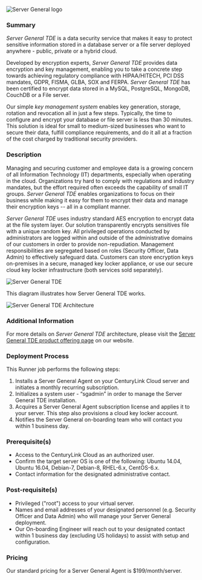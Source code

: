 ![Server General logo](https://www.servergeneral.com/wp-content/uploads/mediapress/server-general-logo.png)

### Summary
*Server General TDE* is a data security service that makes it easy to protect sensitive information stored in a database server or a file server deployed anywhere - public, private or a hybrid cloud. 
 
Developed by encryption experts, *Server General TDE* provides data encryption and key management, enabling you to take a concrete step towards achieving regulatory compliance with HIPAA/HITECH, PCI DSS mandates, GDPR, FISMA, GLBA, SOX and FERPA. *Server General TDE* has been certified to encrypt data stored in a MySQL, PostgreSQL, MongoDB, CouchDB or a File server. 
 
Our simple _key management system_ enables key generation, storage, rotation and revocation all in just a few steps. Typically, the time to configure and encrypt your database or file server is less than 30 minutes. This solution is ideal for small to medium-sized businesses who want to secure their data, fulfill compliance requirements, and do it all at a fraction of the cost charged by traditional security providers.


### Description
Managing and securing customer and employee data is a growing concern of all Information Technology (IT) departments, especially when operating in the cloud. Organizations try hard to comply with regulations and industry mandates, but the effort required often exceeds the capability of small IT groups. *Server General TDE* enables organizations to focus on their business while making it easy for them to encrypt their data and manage their encryption keys -- all in a compliant manner. 
 
*Server General TDE* uses industry standard AES encryption to encrypt data at the file system layer. Our solution transparently encrypts sensitives file with a unique random key. All privileged operations conducted by administrators are logged within and outside of the administrative domains of our customers in order to provide non-repudiation. Management responsibilities are segregated based on roles (Security Officer, Data Admin) to effectively safeguard data. Customers can store encryption keys on-premises in a secure, managed key locker appliance, or use our secure cloud key locker infrastructure (both services sold separately).


![*Server General TDE*](https://www.servergeneral.com/wp-content/uploads/SERVER-GENERAL-TDE-DIAGRAM-2017.jpg)

This diagram illustrates how Server General TDE works.

![*Server General TDE* Architecture](https://www.servergeneral.com/wp-content/uploads/how_does_it_works_TDE_web_00001.jpg)

### Additional Information
For more details on *Server General TDE* architecture, please visit the [Server General TDE product offering page](https://www.servergeneral.com/products/tde/) on our website. 

### Deployment Process
This Runner job performs the following steps:

1. Installs a Server General Agent on your CenturyLink Cloud server and initiates a monthly recurring subscription.
2. Initializes a system user - “sgadmin” in order to manage the Server General TDE installation.
3. Acquires a Server General Agent subscription license and applies it to your server. This step also provisions a cloud key locker account.
4. Notifies the Server General on-boarding team who will contact you within 1 business day.

### Prerequisite(s)
* Access to the CenturyLink Cloud as an authorized user.
* Confirm the target server OS is one of the following: Ubuntu 14.04, Ubuntu 16.04, Debian-7, Debian-8, RHEL-6.x, CentOS-6.x.
* Contact information for the designated administrative contact.
 
### Post-requisite(s)
* Privileged ("root") access to your virtual server.
* Names and email addresses of your designated personnel (e.g. Security Officer and Data Admin) who will manage your Server General deployment.
* Our On-boarding Engineer will reach out to your designated contact within 1 business day (excluding US holidays) to assist with setup and configuration.
 
### Pricing
Our standard pricing for a Server General Agent is $199/month/server. 










